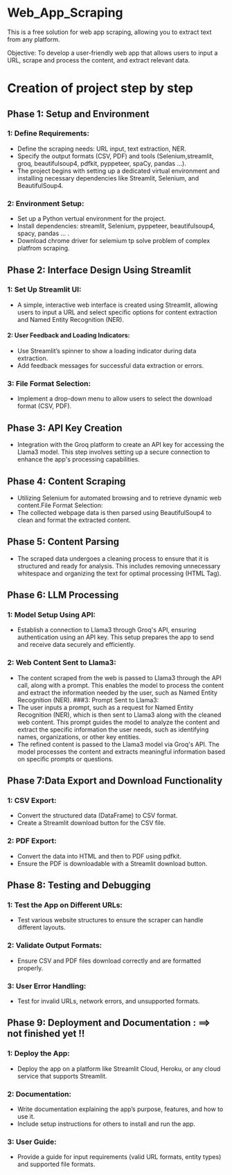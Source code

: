 # Web_App_Scraping
This is a free solution for web app scraping, allowing you to extract text from any platform.


Objective: To develop a user-friendly web app that allows users to input a URL, scrape and process the content, and extract relevant data. 

# Creation of project step by step

## Phase 1: Setup and Environment
### 1: Define Requirements:
* Define the scraping needs: URL input, text extraction, NER.
* Specify the output formats (CSV, PDF) and tools (Selenium,streamlit, groq, beautifulsoup4, pdfkit, pyppeteer, spaCy, pandas ...).
* The project begins with setting up a dedicated virtual environment and installing necessary dependencies like Streamlit, Selenium, and BeautifulSoup4.
### 2: Environment Setup:
* Set up a Python vertual environment for the project.
* Install dependencies: streamlit, Selenium, pyppeteer, beautifulsoup4, spacy, pandas ... .
* Download chrome driver for selemium tp solve problem of complex platfrom scraping.
## Phase 2: Interface Design Using Streamlit

### 1: Set Up Streamlit UI:   
* A simple, interactive web interface is created using Streamlit, allowing users to input a URL and select specific options for content extraction and Named Entity Recognition (NER).
#### 2: User Feedback and Loading Indicators:
* Use Streamlit’s spinner to show a loading indicator during data extraction.
* Add feedback messages for successful data extraction or errors.

### 3: File Format Selection:
* Implement a drop-down menu to allow users to select the download format (CSV, PDF).
## Phase 3: API Key Creation
* Integration with the Groq platform to create an API key for accessing the Llama3 model. This step involves setting up a secure connection to enhance the app's processing capabilities.
## Phase 4: Content Scraping
* Utilizing Selenium for automated browsing and to retrieve dynamic web content.File Format Selection:
* The collected webpage data is then parsed using BeautifulSoup4 to clean and format the extracted content.
## Phase 5: Content Parsing
* The scraped data undergoes a cleaning process to ensure that it is structured and ready for analysis. This includes removing unnecessary whitespace and organizing the text for optimal processing (HTML Tag).
## Phase 6: LLM Processing
### 1: Model Setup Using API:
* Establish a connection to Llama3 through Groq's API, ensuring authentication using an API key. This setup prepares the app to send and receive data securely and efficiently.
### 2: Web Content Sent to Llama3:
* The content scraped from the web is passed to Llama3 through the API call, along with a prompt. This enables the model to process the content and extract the information needed by the user, such as Named Entity Recognition (NER).
###3: Prompt Sent to Llama3:
* The user inputs a prompt, such as a request for Named Entity Recognition (NER), which is then sent to Llama3 along with the cleaned web content. This prompt guides the model to analyze the content and extract the specific information the user needs, such as identifying names, organizations, or other key entities.
* The refined content is passed to the Llama3 model via Groq's API. The model processes the content and extracts meaningful information based on specific prompts or questions.
## Phase 7:Data Export and Download Functionality
### 1: CSV Export:
* Convert the structured data (DataFrame) to CSV format.
* Create a Streamlit download button for the CSV file.
### 2: PDF Export:
* Convert the data into HTML and then to PDF using pdfkit.
* Ensure the PDF is downloadable with a Streamlit download button.
## Phase 8: Testing and Debugging
### 1: Test the App on Different URLs:
* Test various website structures to ensure the scraper can handle different layouts.
### 2: Validate Output Formats:
* Ensure CSV and PDF files download correctly and are formatted properly.
### 3: User Error Handling:
* Test for invalid URLs, network errors, and unsupported formats.
## Phase 9: Deployment and Documentation : ==> not finished yet !!
### 1: Deploy the App: 
* Deploy the app on a platform like Streamlit Cloud, Heroku, or any cloud service that supports Streamlit.
### 2: Documentation:
* Write documentation explaining the app’s purpose, features, and how to use it.
* Include setup instructions for others to install and run the app.
### 3: User Guide:
* Provide a guide for input requirements (valid URL formats, entity types) and supported file formats.


